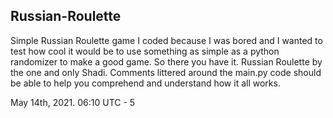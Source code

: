 ## Russian-Roulette
Simple Russian Roulette game I coded because I was bored and I wanted to test how cool it would be to use something as simple as a python randomizer to make a good game.
So there you have it. Russian Roulette by the one and only Shadi.
Comments littered around the main.py code should be able to help you comprehend and understand how it all works.

May 14th, 2021. 06:10 UTC - 5
